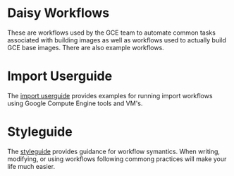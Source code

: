 # Daisy Workflows
These are workflows used by the GCE team to automate common tasks associated
with building images as well as workflows used to actually build GCE base
images. There are also example workflows.

# Import Userguide
The [import userguide](import_userguide.md) provides examples for running import
workflows using Google Compute Engine tools and VM's.

# Styleguide
The [styleguide](styleguide.md) provides guidance for workflow symantics. When
writing, modifying, or using workflows following commong practices will make
your life much easier.
